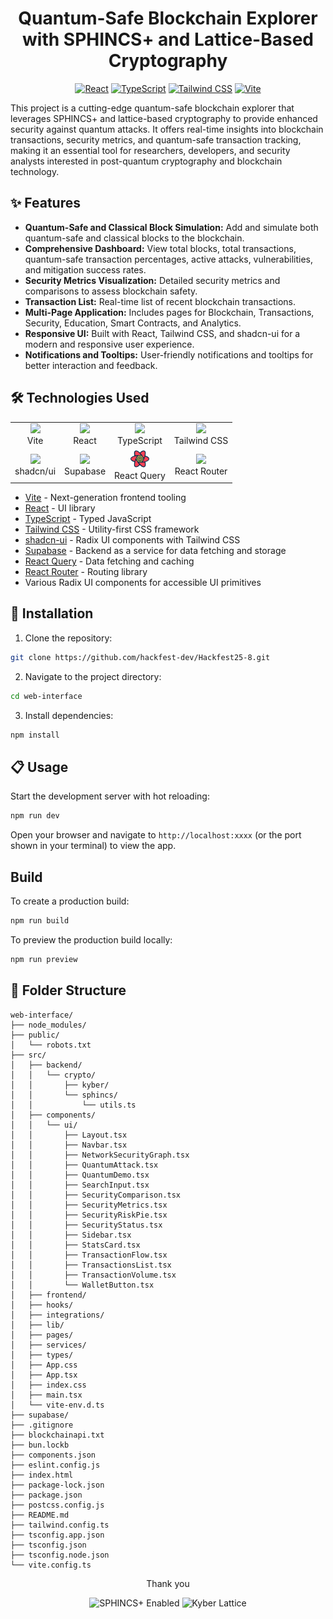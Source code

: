 <div align="center">
  
  # Quantum-Safe Blockchain Explorer with SPHINCS+ and Lattice-Based Cryptography
  
  [![React](https://img.shields.io/badge/React-18-61DAFB?logo=react&logoColor=white)](https://reactjs.org/)
  [![TypeScript](https://img.shields.io/badge/TypeScript-5-3178C6?logo=typescript&logoColor=white)](https://www.typescriptlang.org/)
  [![Tailwind CSS](https://img.shields.io/badge/Tailwind-3-38B2AC?logo=tailwind-css&logoColor=white)](https://tailwindcss.com/)
  [![Vite](https://img.shields.io/badge/Vite-4-646CFF?logo=vite&logoColor=white)](https://vitejs.dev/)
</div>

This project is a cutting-edge quantum-safe blockchain explorer that leverages SPHINCS+ and lattice-based cryptography to provide enhanced security against quantum attacks. It offers real-time insights into blockchain transactions, security metrics, and quantum-safe transaction tracking, making it an essential tool for researchers, developers, and security analysts interested in post-quantum cryptography and blockchain technology.

## ✨ Features

- **Quantum-Safe and Classical Block Simulation:** Add and simulate both quantum-safe and classical blocks to the blockchain.
- **Comprehensive Dashboard:** View total blocks, total transactions, quantum-safe transaction percentages, active attacks, vulnerabilities, and mitigation success rates.
- **Security Metrics Visualization:** Detailed security metrics and comparisons to assess blockchain safety.
- **Transaction List:** Real-time list of recent blockchain transactions.
- **Multi-Page Application:** Includes pages for Blockchain, Transactions, Security, Education, Smart Contracts, and Analytics.
- **Responsive UI:** Built with React, Tailwind CSS, and shadcn-ui for a modern and responsive user experience.
- **Notifications and Tooltips:** User-friendly notifications and tooltips for better interaction and feedback.

## 🛠️ Technologies Used

<div align="center">
  <table>
    <tr>
      <td align="center"><img src="https://vitejs.dev/logo.svg" width="30"/><br>Vite</td>
      <td align="center"><img src="https://reactjs.org/favicon.ico" width="30"/><br>React</td>
      <td align="center"><img src="https://www.typescriptlang.org/favicon-32x32.png" width="30"/><br>TypeScript</td>
      <td align="center"><img src="https://tailwindcss.com/favicons/favicon-32x32.png" width="30"/><br>Tailwind CSS</td>
    </tr>
    <tr>
      <td align="center"><img src="https://avatars.githubusercontent.com/u/139895814?s=200&v=4" width="30"/><br>shadcn/ui</td>
      <td align="center"><img src="https://supabase.com/favicon/favicon-32x32.png" width="30"/><br>Supabase</td>
      <td align="center"><img src="https://raw.githubusercontent.com/TanStack/query/main/media/emblem-light.svg" width="30"/><br>React Query</td>
      <td align="center"><img src="https://reactrouter.com/favicon-light.png" width="30"/><br>React Router</td>
    </tr>
  </table>
</div>

- [Vite](https://vitejs.dev/) - Next-generation frontend tooling
- [React](https://reactjs.org/) - UI library
- [TypeScript](https://www.typescriptlang.org/) - Typed JavaScript
- [Tailwind CSS](https://tailwindcss.com/) - Utility-first CSS framework
- [shadcn-ui](https://ui.shadcn.com/) - Radix UI components with Tailwind CSS
- [Supabase](https://supabase.com/) - Backend as a service for data fetching and storage
- [React Query](https://tanstack.com/query/latest) - Data fetching and caching
- [React Router](https://reactrouter.com/) - Routing library
- Various Radix UI components for accessible UI primitives

## 🚀 Installation

1. Clone the repository:

```sh
git clone https://github.com/hackfest-dev/Hackfest25-8.git
```

2. Navigate to the project directory:

```sh
cd web-interface
```

3. Install dependencies:

```sh
npm install
```

## 📋 Usage

Start the development server with hot reloading:

```sh
npm run dev
```

Open your browser and navigate to `http://localhost:xxxx` (or the port shown in your terminal) to view the app.

## Build

To create a production build:

```sh
npm run build
```

To preview the production build locally:

```sh
npm run preview
```

## 📁 Folder Structure

```
web-interface/
├── node_modules/
├── public/
│   └── robots.txt
├── src/
│   ├── backend/
│   │   └── crypto/
│   │       ├── kyber/
│   │       └── sphincs/
│   │           └── utils.ts
│   ├── components/
│   │   └── ui/
│   │       ├── Layout.tsx
│   │       ├── Navbar.tsx
│   │       ├── NetworkSecurityGraph.tsx
│   │       ├── QuantumAttack.tsx
│   │       ├── QuantumDemo.tsx
│   │       ├── SearchInput.tsx
│   │       ├── SecurityComparison.tsx
│   │       ├── SecurityMetrics.tsx
│   │       ├── SecurityRiskPie.tsx
│   │       ├── SecurityStatus.tsx
│   │       ├── Sidebar.tsx
│   │       ├── StatsCard.tsx
│   │       ├── TransactionFlow.tsx
│   │       ├── TransactionsList.tsx
│   │       ├── TransactionVolume.tsx
│   │       └── WalletButton.tsx
│   ├── frontend/
│   ├── hooks/
│   ├── integrations/
│   ├── lib/
│   ├── pages/
│   ├── services/
│   ├── types/
│   ├── App.css
│   ├── App.tsx
│   ├── index.css
│   ├── main.tsx
│   └── vite-env.d.ts
├── supabase/
├── .gitignore
├── blockchainapi.txt
├── bun.lockb
├── components.json
├── eslint.config.js
├── index.html
├── package-lock.json
├── package.json
├── postcss.config.js
├── README.md
├── tailwind.config.ts
├── tsconfig.app.json
├── tsconfig.json
├── tsconfig.node.json
└── vite.config.ts
```





<div align="center">
  <p>Thank you </p>
  
  <img src="https://img.shields.io/badge/SPHINCS+-Enabled-8A2BE2" alt="SPHINCS+ Enabled">
  <img src="https://img.shields.io/badge/Kyber-Lattice-00BFFF" alt="Kyber Lattice">
</div>

